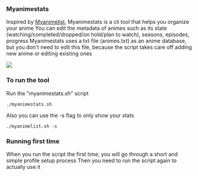 ### Myanimestats
Inspired by [Myanimelist](https://myanimelist.net/), Myanimestats is a cli tool that helps you organize your anime
You can edit the metadata of animes such as its state (watching/completed/dropped/on hold/plan to watch), seasons, episodes, progress
Myanimestats uses a txt file (animes.txt) as an anime database, but you don't need to edit this file, because the script takes care off adding new anime or editing existing ones

![](https://github.com/Kiefciman/myanimestats/blob/master/myanimestats.gif)

### To run the tool
Run the "myanimestats.sh" script
```
./myanimestats.sh
```
Also you can use the -s flag to only show your stats
```
./myanimelist.sh -s
```

### Running first time
When you run the script the first time, you will go through a short and simple profile setup process
Then you need to run the script again to actually use it
